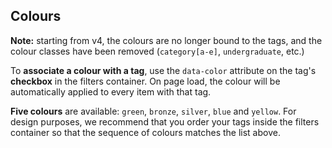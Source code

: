 <h2 id="colour">Colours</h2>

<p class="alert-info"><strong>Note:</strong> starting from v4, the colours are no longer bound to the tags, and the colour classes have been removed (<code>category[a-e]</code>, <code>undergraduate</code>, etc.)</p>

To <strong>associate a colour with a tag</strong>, use the <code>data-color</code> attribute on the tag's <strong>checkbox</strong> in the filters container. On page load, the colour will be automatically applied to every item with that tag.

<strong>Five colours</strong> are available: <code>green</code>, <code>bronze</code>, <code>silver</code>, <code>blue</code> and <code>yellow</code>. For design purposes, we recommend that you order your tags inside the filters container so that the sequence of colours matches the list above.
